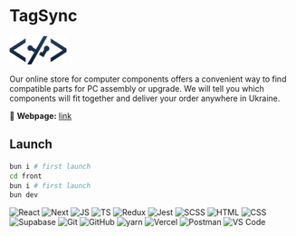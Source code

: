 # TagSync

<img src="./front/public/img/logos/logo.png" height="50" alt="TagSync">

Our online store for computer components offers a convenient way to find compatible parts for PC assembly or upgrade. We will tell you which components will fit together and deliver your order anywhere in Ukraine.

🔗 **Webpage:** [link](https://tagsync.vercel.app/)

## Launch

```bash
bun i # first launch
cd front
bun i # first launch
bun dev
```

![React](https://skillicons.dev/icons?i=react)
![Next](https://skillicons.dev/icons?i=next)
![JS](https://skillicons.dev/icons?i=js)
![TS](https://skillicons.dev/icons?i=ts)
![Redux](https://skillicons.dev/icons?i=redux)
![Jest](https://skillicons.dev/icons?i=jest)
![SCSS](https://skillicons.dev/icons?i=scss)
![HTML](https://skillicons.dev/icons?i=html)
![CSS](https://skillicons.dev/icons?i=css)
![Supabase](https://skillicons.dev/icons?i=supabase)
![Git](https://skillicons.dev/icons?i=git)
![GitHub](https://skillicons.dev/icons?i=github)
![yarn](https://skillicons.dev/icons?i=bun)
![Vercel](https://skillicons.dev/icons?i=vercel)
![Postman](https://skillicons.dev/icons?i=postman)
![VS Code](https://skillicons.dev/icons?i=vscode)
